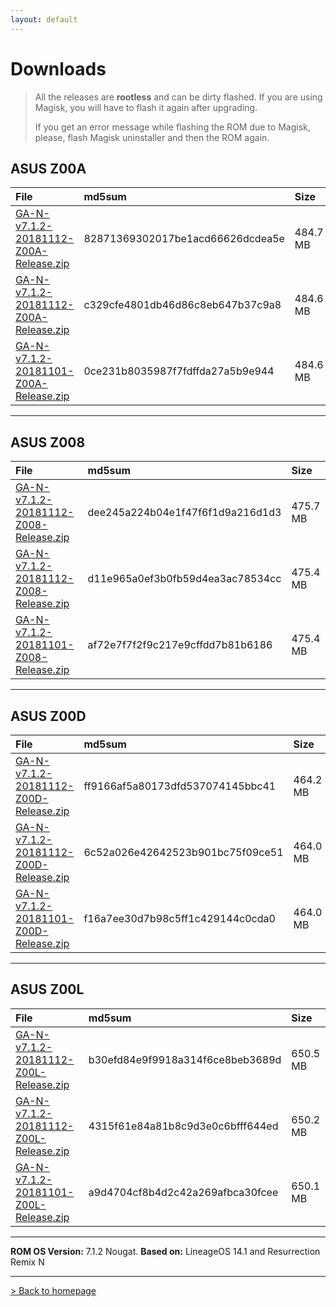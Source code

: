 ```yaml
---
layout: default
---
```


# Downloads

> All the releases are **rootless** and can be dirty flashed. If you are using Magisk, you will have to flash it again after upgrading.
>
>  If you get an error message while flashing the ROM due to Magisk, please, flash Magisk uninstaller and then the ROM again.



## ASUS Z00A

| File                                            | md5sum          | Size          |
|:------------------------------------------------|:------------------|:------------------|
| [GA-N-v7.1.2-20181112-Z00A-Release.zip](https://sourceforge.net/projects/groovyandroid/files/Z00A/GA-N-v7.1.2-20190123-Z00A-Release.zip/download)           | 82871369302017be1acd66626dcdea5e | 484.7 MB |
| [GA-N-v7.1.2-20181112-Z00A-Release.zip](https://sourceforge.net/projects/groovyandroid/files/Z00A/GA-N-v7.1.2-20181112-Z00A-Release.zip/download)           | c329cfe4801db46d86c8eb647b37c9a8 | 484.6 MB |
| [GA-N-v7.1.2-20181101-Z00A-Release.zip](https://sourceforge.net/projects/groovyandroid/files/Z00A/GA-N-v7.1.2-20181101-Z00A-Release.zip/download)           | 0ce231b8035987f7fdffda27a5b9e944 | 484.6 MB |

* * *

## ASUS Z008

| File                                            | md5sum          | Size          |
|:------------------------------------------------|:------------------|:------------------|
| [GA-N-v7.1.2-20181112-Z008-Release.zip](https://sourceforge.net/projects/groovyandroid/files/Z008/GA-N-v7.1.2-20190123-Z008-Release.zip/download)           | dee245a224b04e1f47f6f1d9a216d1d3 | 475.7 MB |
| [GA-N-v7.1.2-20181112-Z008-Release.zip](https://sourceforge.net/projects/groovyandroid/files/Z008/GA-N-v7.1.2-20181112-Z008-Release.zip/download)           | d11e965a0ef3b0fb59d4ea3ac78534cc | 475.4 MB |
| [GA-N-v7.1.2-20181101-Z008-Release.zip](https://sourceforge.net/projects/groovyandroid/files/Z008/GA-N-v7.1.2-20181101-Z008-Release.zip/download)           | af72e7f7f2f9c217e9cffdd7b81b6186 | 475.4 MB |

* * *

## ASUS Z00D

| File                                            | md5sum          | Size          |
|:------------------------------------------------|:------------------|:------------------|
| [GA-N-v7.1.2-20181112-Z00D-Release.zip](https://sourceforge.net/projects/groovyandroid/files/Z00D/GA-N-v7.1.2-20190123-Z00D-Release.zip/download)           | ff9166af5a80173dfd537074145bbc41 | 464.2 MB |
| [GA-N-v7.1.2-20181112-Z00D-Release.zip](https://sourceforge.net/projects/groovyandroid/files/Z00D/GA-N-v7.1.2-20181112-Z00D-Release.zip/download)           | 6c52a026e42642523b901bc75f09ce51 | 464.0 MB |
| [GA-N-v7.1.2-20181101-Z00D-Release.zip](https://sourceforge.net/projects/groovyandroid/files/Z00D/GA-N-v7.1.2-20181101-Z00D-Release.zip/download)           | f16a7ee30d7b98c5ff1c429144c0cda0 | 464.0 MB |

* * *

## ASUS Z00L

| File                                            | md5sum          | Size          |
|:------------------------------------------------|:------------------|:------------------|
| [GA-N-v7.1.2-20181112-Z00L-Release.zip](https://sourceforge.net/projects/groovyandroid/files/Z00L/GA-N-v7.1.2-20190124-Z00L-Release.zip/download)           | b30efd84e9f9918a314f6ce8beb3689d | 650.5 MB |
| [GA-N-v7.1.2-20181112-Z00L-Release.zip](https://sourceforge.net/projects/groovyandroid/files/Z00L/GA-N-v7.1.2-20181112-Z00L-Release.zip/download)           | 4315f61e84a81b8c9d3e0c6bfff644ed | 650.2 MB |
| [GA-N-v7.1.2-20181101-Z00L-Release.zip](https://sourceforge.net/projects/groovyandroid/files/Z00L/GA-N-v7.1.2-20181101-Z00L-Release.zip/download)           | a9d4704cf8b4d2c42a269afbca30fcee | 650.1 MB |

* * *

**ROM OS Version:** 7.1.2 Nougat. **Based on:** LineageOS 14.1 and Resurrection Remix N

* * *

[> Back to homepage](./)
